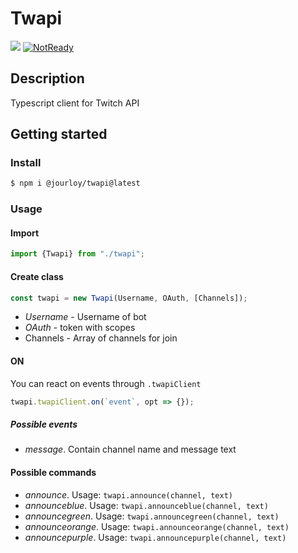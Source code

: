 # Twapi

[![](https://img.shields.io/npm/v/@jourloy/twapi?logo=npm&style=flat-square)](https://www.npmjs.com/package/@jourloy/twapi?activeTab=versions) [![NotReady](https://img.shields.io/badge/Work%20in%20progress!-red?style=flat-square)]()

## Description

Typescript client for Twitch API

## Getting started

### Install

```bash
$ npm i @jourloy/twapi@latest
```

### Usage

#### Import

```typescript
import {Twapi} from "./twapi";
```

#### Create class

```typescript
const twapi = new Twapi(Username, OAuth, [Channels]);
```

- *Username* - Username of bot
- *OAuth* - token with scopes
- Channels - Array of channels for join

#### ON

You can react on events through `.twapiClient`

```typescript
twapi.twapiClient.on(`event`, opt => {});
```

##### Possible events

- *message*. Contain channel name and message text

#### Possible commands

- *announce*. Usage: `twapi.announce(channel, text)`
- *announceblue*. Usage: `twapi.announceblue(channel, text)`
- *announcegreen*. Usage: `twapi.announcegreen(channel, text)`
- *announceorange*. Usage: `twapi.announceorange(channel, text)`
- *announcepurple*. Usage: `twapi.announcepurple(channel, text)`